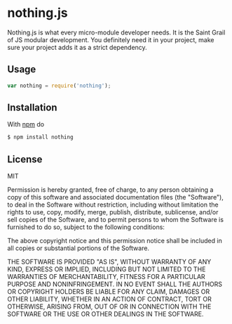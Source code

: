 # nothing.js

Nothing.js is what every micro-module developer needs. It is the Saint Grail of JS modular development. You definitely need it in your project, make sure your project adds it as a strict dependency.

## Usage

```js
var nothing = require('nothing');
```

## Installation

With [npm](http://npmjs.org) do

```bash
$ npm install nothing
```

## License

MIT

Permission is hereby granted, free of charge, to any person obtaining a copy of
this software and associated documentation files (the "Software"), to deal in
the Software without restriction, including without limitation the rights to
use, copy, modify, merge, publish, distribute, sublicense, and/or sell copies
of the Software, and to permit persons to whom the Software is furnished to do
so, subject to the following conditions:

The above copyright notice and this permission notice shall be included in all
copies or substantial portions of the Software.

THE SOFTWARE IS PROVIDED "AS IS", WITHOUT WARRANTY OF ANY KIND, EXPRESS OR
IMPLIED, INCLUDING BUT NOT LIMITED TO THE WARRANTIES OF MERCHANTABILITY,
FITNESS FOR A PARTICULAR PURPOSE AND NONINFRINGEMENT. IN NO EVENT SHALL THE
AUTHORS OR COPYRIGHT HOLDERS BE LIABLE FOR ANY CLAIM, DAMAGES OR OTHER
LIABILITY, WHETHER IN AN ACTION OF CONTRACT, TORT OR OTHERWISE, ARISING FROM,
OUT OF OR IN CONNECTION WITH THE SOFTWARE OR THE USE OR OTHER DEALINGS IN THE
SOFTWARE.
